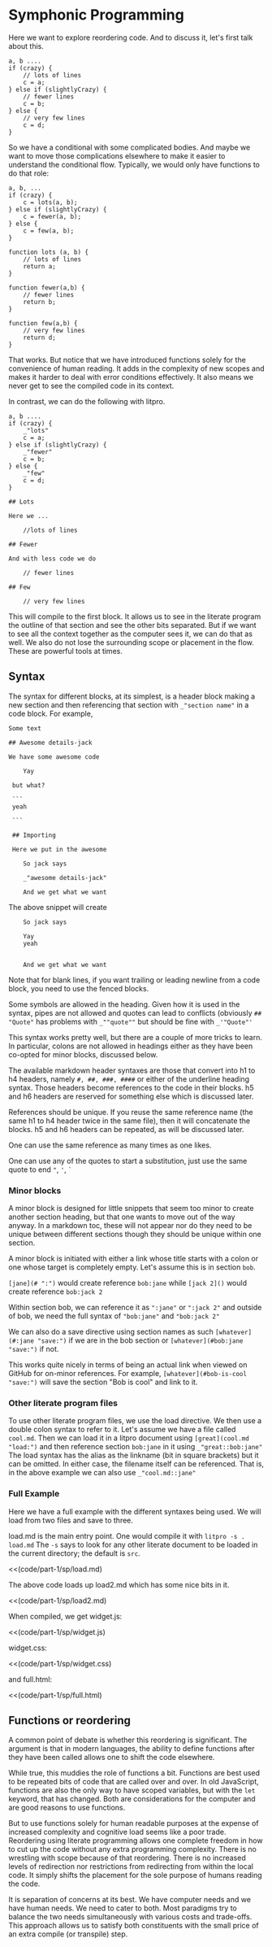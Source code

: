 # Symphonic Programming

Here we want to explore reordering code. And to discuss it, let's first talk
about this. 

    a, b ....
    if (crazy) {
        // lots of lines
        c = a;
    } else if (slightlyCrazy) {
        // fewer lines
        c = b;
    } else {
        // very few lines
        c = d;
    }

So we have a conditional with some complicated bodies. And maybe we want to
move those complications elsewhere to make it easier to understand the
conditional flow. Typically, we would only have functions to do that role: 

    a, b, ...
    if (crazy) {
        c = lots(a, b);
    } else if (slightlyCrazy) {
        c = fewer(a, b); 
    } else {
        c = few(a, b);
    }

    function lots (a, b) {
        // lots of lines
        return a;
    } 
    
    function fewer(a,b) {
        // fewer lines
        return b;
    } 

    function few(a,b) {
        // very few lines
        return d;
    }

That works. But notice that we have introduced functions solely for the
convenience of human reading. It adds in the complexity of new scopes and makes
it harder to deal with error conditions effectively. It also means we never get
to see the compiled code in its context. 

In contrast, we can do the following with litpro.

    a, b ....
    if (crazy) {
        _"lots"
        c = a;
    } else if (slightlyCrazy) {
        _"fewer"
        c = b;
    } else {
        _"few"
        c = d;
    }

    ## Lots

    Here we ...
        
        //lots of lines

    ## Fewer

    And with less code we do 

        // fewer lines

    ## Few
   
        // very few lines

This will compile to the first block. It allows us to see in the literate
program the outline of that section and see the other bits separated. But if we
want to see all the context together as the computer sees it, we can do that as
well. We also do not lose the surrounding scope or placement in the flow. These
are powerful tools at times. 

## Syntax

The syntax for different blocks, at its simplest, is a header block making a
new section and then referencing that section with `_"section name"` in a
code block. For example, 

    Some text

    ## Awesome details-jack

    We have some awesome code

        Yay      

     but what? 

     ```
     yeah
     
     ```

     ## Importing

     Here we put in the awesome

        So jack says

        _"awesome details-jack"

        And we get what we want

The above snippet will create


        So jack says
        
        Yay
        yeah
        

        And we get what we want


Note that for blank lines, if you want trailing or leading newline from a code
block, you need to use the fenced blocks.

Some symbols are allowed in the heading. Given how it is used in the syntax,
pipes are not allowed and quotes can lead to conflicts (obviously `## "Quote"`
has problems with `_""quote""` but should be fine with `_'"Quote"'`

This syntax works pretty well, but there are a couple of more tricks to learn.
In particular, colons are not allowed in headings either
as they have been co-opted for minor blocks, discussed below.

The available markdown header syntaxes are those that convert into h1 to h4 headers, namely 
`#, ##, ###, ####` or either of the underline heading syntax. Those headers become references to the code in their blocks. h5 and h6
headers are reserved for something else which is discussed later.

References should be unique. If you reuse the same reference name (the same h1 to h4 header twice in the same file), then it will concatenate the blocks.  h5 and h6 headers can be repeated, as will be discussed later. 

One can use the same reference as many times as one likes.

One can use any of the quotes to start a substitution, just use the same quote to end `"`, `'`, `` ` ``

### Minor blocks

A minor block is designed for little snippets that seem too minor to create
another section heading, but that one wants to move out of the way anyway. In
a markdown toc, these will not appear nor do they need to be unique between different sections though they should be unique within one section. 

A minor block is initiated with either a link whose title starts with a colon
or one whose target is completely empty. Let's assume this is in section
`bob`.

`[jane](# ":")` would create reference `bob:jane` while
`[jack 2]()`  would create reference `bob:jack 2`

Within section bob, we can reference it as `":jane"` or `":jack 2"` and
outside of bob, we need the full syntax of `"bob:jane"` and `"bob:jack 2"`

We can also do a save directive using section names as such 
`[whatever](#:jane "save:")` if we are in the bob section or
`[whatever](#bob:jane "save:")` if not. 

This works quite nicely in terms of being an actual link when viewed on GitHub for on-minor references. For example, `[whatever](#bob-is-cool "save:")` will save the section "Bob is cool" and link to it. 

### Other literate program files

To use other literate program files, we use the load directive. We then use a
double colon syntax to refer to it. Let's assume we have a file called
`cool.md`. Then we can load it in a litpro document using 
`[great](cool.md "load:")`  and then reference section `bob:jane` in it using 
`_"great::bob:jane"` The load syntax has the alias as the linkname (bit in
square brackets) but it can be omitted. In either case, the filename itself
can be referenced. That is, in the above example we can also use
`_"cool.md::jane"`   


### Full Example

Here we have a full example with the different syntaxes being used. We will
load from two files and save to three.

load.md is the main entry point. One would compile it with `litpro -s . load.md` The `-s` says to look for any other literate document to be loaded in the current directory; the default is `src`. 

<<(code/part-1/sp/load.md)

The above code loads up load2.md which has some nice bits in it. 

<<(code/part-1/sp/load2.md)

When compiled, we get widget.js:

<<(code/part-1/sp/widget.js)

widget.css:

<<(code/part-1/sp/widget.css)

and full.html:

<<(code/part-1/sp/full.html)


## Functions or reordering

A common point of debate is whether this reordering is significant. The argument
is that in modern languages, the ability to define functions after they have been called  allows one to shift the code elsewhere. 

While true, this muddies the role of functions a bit. Functions are best used
to be repeated bits of code that are called over and over. In old JavaScript,
functions are also the only way to have scoped variables, but with the `let`
keyword, that has changed. Both are considerations for the computer and are
good reasons to use functions. 

But to use functions solely for human readable purposes at the expense of
increased complexity and cognitive load seems like a poor trade. Reordering
using literate programming allows one complete freedom in how to cut up the
code without any extra programming complexity. There is no wrestling with
scope because of that reordering. There is no increased levels of redirection
nor restrictions from redirecting from within the local code. It simply shifts
the placement for the sole purpose of humans reading the code. 

It is separation of concerns at its best. We have computer needs and we have
human needs. We need to cater to both. Most paradigms try to balance the two
needs simultaneously with various costs and trade-offs. This approach allows us
to satisfy both constituents with the small price of an extra compile (or
transpile) step.
